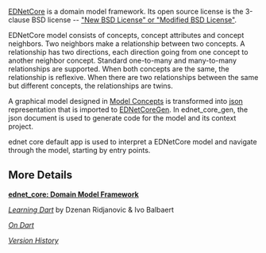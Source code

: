[EDNetCore](https://github.com/ednet-dev/ednet_core) is a domain model framework.
Its open source license is the 3-clause BSD license --
["New BSD License" or "Modified BSD License"](http://en.wikipedia.org/wiki/BSD_license).

EDNetCore model consists of concepts, concept attributes and concept neighbors.
Two neighbors make a relationship between two concepts. A relationship has two
directions, each direction going from one concept to another neighbor concept.
Standard one-to-many and many-to-many relationships are supported. When both
concepts are the same, the relationship is reflexive. When there are two
relationships between the same but different concepts, the relationships are
twins.

A graphical model designed in
[Model Concepts](https://github.com/ednet-dev/magic_boxes) is transformed into
[json](http://www.json.org/) representation that is imported to
[EDNetCoreGen](https://github.com/ednet-dev/ednet_core_gen).
In ednet_core_gen, the json document is used to generate code for the model and
its context project.

ednet core default app is used to interpret a EDNetCore model and navigate
through the model, starting by entry points.

## More Details

[**ednet_core: Domain Model Framework**](https://docs.google.com/document/d/1xzjqxbJdYxn6Qpx_kIhCqCCjk5yabbXiOng8sixMjdc/edit?usp=sharing)

[*Learning Dart*](http://www.packtpub.com/learning-dart/book) by Dzenan Ridjanovic & Ivo Balbaert

[*On Dart*](http://ondart.me/)

[*Version History*](CHANGELOG.md)



